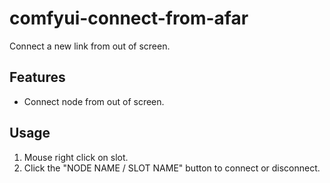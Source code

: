 # comfyui-connect-from-afar

Connect a new link from out of screen.  

## Features

- Connect node from out of screen.

## Usage

1. Mouse right click on slot.
2. Click the "NODE NAME / SLOT NAME" button to connect or disconnect.